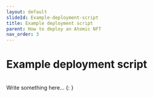 ```yaml
---
layout: default
slideId: Example-deployment-script
title: Example deployment script
parent: How to deploy an Atomic NFT
nav_order: 3
---
```


# Example deployment script

<br>
Write something here...
{: }

```bash

```